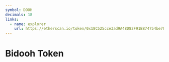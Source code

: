 ```yaml
---
symbol: DOOH
decimals: 18
links:
  - name: explorer
    url: https://etherscan.io/token/0x18C525cce3ad9A48D82F91B874754be78E9d0F85
---
```


# Bidooh Token
